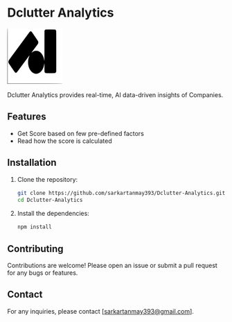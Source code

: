 # Dclutter Analytics

<img src="/public/logo.svg" alt="Dclutter Analytics" width="128" height="128">

Dclutter Analytics provides real-time, AI data-driven insights of Companies.

## Features

- Get Score based on few pre-defined factors
- Read how the score is calculated

<!-- ## Demo

![Dclutter Analytics Demo](demo.gif) -->

## Installation

1. Clone the repository:

   ```bash
   git clone https://github.com/sarkartanmay393/Dclutter-Analytics.git
   cd Dclutter-Analytics
   ```

2. Install the dependencies:

   ```bash
   npm install
   ```

## Contributing

Contributions are welcome! Please open an issue or submit a pull request for any bugs or features.

## Contact

For any inquiries, please contact [sarkartanmay393@gmail.com]. 

